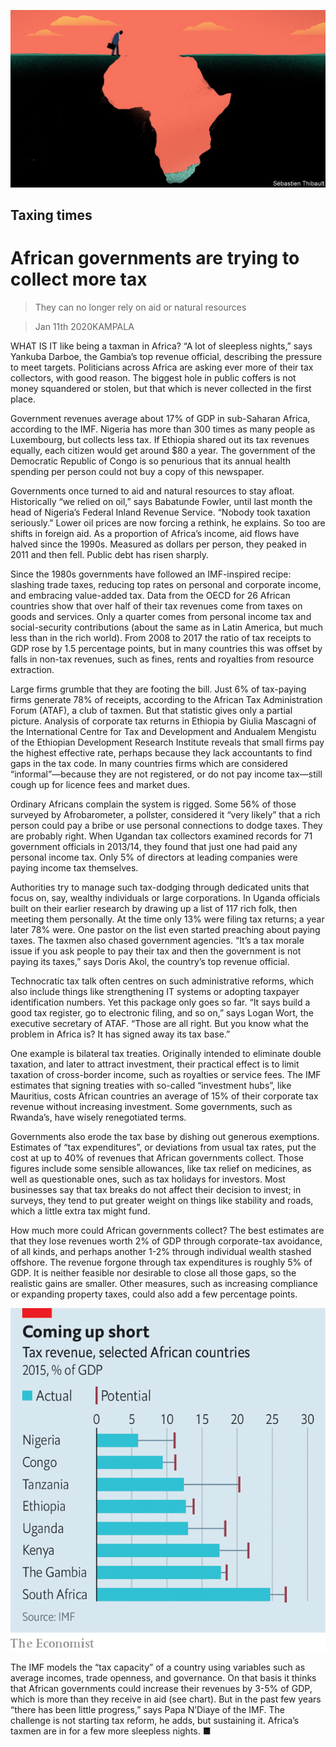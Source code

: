 ![](./images/20200111_MAD001_0.jpg)

## Taxing times

# African governments are trying to collect more tax

> They can no longer rely on aid or natural resources

> Jan 11th 2020KAMPALA

WHAT IS IT like being a taxman in Africa? “A lot of sleepless nights,” says Yankuba Darboe, the Gambia’s top revenue official, describing the pressure to meet targets. Politicians across Africa are asking ever more of their tax collectors, with good reason. The biggest hole in public coffers is not money squandered or stolen, but that which is never collected in the first place.

Government revenues average about 17% of GDP in sub-Saharan Africa, according to the IMF. Nigeria has more than 300 times as many people as Luxembourg, but collects less tax. If Ethiopia shared out its tax revenues equally, each citizen would get around $80 a year. The government of the Democratic Republic of Congo is so penurious that its annual health spending per person could not buy a copy of this newspaper.

Governments once turned to aid and natural resources to stay afloat. Historically “we relied on oil,” says Babatunde Fowler, until last month the head of Nigeria’s Federal Inland Revenue Service. “Nobody took taxation seriously.” Lower oil prices are now forcing a rethink, he explains. So too are shifts in foreign aid. As a proportion of Africa’s income, aid flows have halved since the 1990s. Measured as dollars per person, they peaked in 2011 and then fell. Public debt has risen sharply.

Since the 1980s governments have followed an IMF-inspired recipe: slashing trade taxes, reducing top rates on personal and corporate income, and embracing value-added tax. Data from the OECD for 26 African countries show that over half of their tax revenues come from taxes on goods and services. Only a quarter comes from personal income tax and social-security contributions (about the same as in Latin America, but much less than in the rich world). From 2008 to 2017 the ratio of tax receipts to GDP rose by 1.5 percentage points, but in many countries this was offset by falls in non-tax revenues, such as fines, rents and royalties from resource extraction.

Large firms grumble that they are footing the bill. Just 6% of tax-paying firms generate 78% of receipts, according to the African Tax Administration Forum (ATAF), a club of taxmen. But that statistic gives only a partial picture. Analysis of corporate tax returns in Ethiopia by Giulia Mascagni of the International Centre for Tax and Development and Andualem Mengistu of the Ethiopian Development Research Institute reveals that small firms pay the highest effective rate, perhaps because they lack accountants to find gaps in the tax code. In many countries firms which are considered “informal”—because they are not registered, or do not pay income tax—still cough up for licence fees and market dues.

Ordinary Africans complain the system is rigged. Some 56% of those surveyed by Afrobarometer, a pollster, considered it “very likely” that a rich person could pay a bribe or use personal connections to dodge taxes. They are probably right. When Ugandan tax collectors examined records for 71 government officials in 2013/14, they found that just one had paid any personal income tax. Only 5% of directors at leading companies were paying income tax themselves.

Authorities try to manage such tax-dodging through dedicated units that focus on, say, wealthy individuals or large corporations. In Uganda officials built on their earlier research by drawing up a list of 117 rich folk, then meeting them personally. At the time only 13% were filing tax returns; a year later 78% were. One pastor on the list even started preaching about paying taxes. The taxmen also chased government agencies. “It’s a tax morale issue if you ask people to pay their tax and then the government is not paying its taxes,” says Doris Akol, the country’s top revenue official.

Technocratic tax talk often centres on such administrative reforms, which also include things like strengthening IT systems or adopting taxpayer identification numbers. Yet this package only goes so far. “It says build a good tax register, go to electronic filing, and so on,” says Logan Wort, the executive secretary of ATAF. “Those are all right. But you know what the problem in Africa is? It has signed away its tax base.”

One example is bilateral tax treaties. Originally intended to eliminate double taxation, and later to attract investment, their practical effect is to limit taxation of cross-border income, such as royalties or service fees. The IMF estimates that signing treaties with so-called “investment hubs”, like Mauritius, costs African countries an average of 15% of their corporate tax revenue without increasing investment. Some governments, such as Rwanda’s, have wisely renegotiated terms.

Governments also erode the tax base by dishing out generous exemptions. Estimates of “tax expenditures”, or deviations from usual tax rates, put the cost at up to 40% of revenues that African governments collect. Those figures include some sensible allowances, like tax relief on medicines, as well as questionable ones, such as tax holidays for investors. Most businesses say that tax breaks do not affect their decision to invest; in surveys, they tend to put greater weight on things like stability and roads, which a little extra tax might fund.

How much more could African governments collect? The best estimates are that they lose revenues worth 2% of GDP through corporate-tax avoidance, of all kinds, and perhaps another 1-2% through individual wealth stashed offshore. The revenue forgone through tax expenditures is roughly 5% of GDP. It is neither feasible nor desirable to close all those gaps, so the realistic gains are smaller. Other measures, such as increasing compliance or expanding property taxes, could also add a few percentage points.

![](./images/20200111_MAC265.png)

The IMF models the “tax capacity” of a country using variables such as average incomes, trade openness, and governance. On that basis it thinks that African governments could increase their revenues by 3-5% of GDP, which is more than they receive in aid (see chart). But in the past few years “there has been little progress,” says Papa N’Diaye of the IMF. The challenge is not starting tax reform, he adds, but sustaining it. Africa’s taxmen are in for a few more sleepless nights. ■